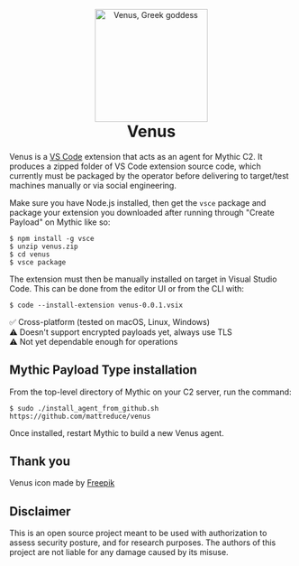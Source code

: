 <p align="center" style="margin-bottom: 0px !important;">
  <img width="200" src="agent_icons/venus.svg"
    alt="Venus, Greek goddess" align="center">
</p>
<h1 align="center" style="margin-top: 0px;">Venus<br/></h1>

Venus is a [VS Code](https://code.visualstudio.com/) extension that acts as an
agent for Mythic C2. It produces a zipped folder of VS Code extension source
code, which currently must be packaged by the operator before delivering to
target/test machines manually or via social engineering.

Make sure you have Node.js installed, then get the `vsce` package and package
your extension you downloaded after running through "Create Payload" on
Mythic like so:

```shell
$ npm install -g vsce
$ unzip venus.zip
$ cd venus
$ vsce package
```

The extension must then be manually installed on target in Visual Studio Code.
This can be done from the editor UI or from the CLI with:

```shell
$ code --install-extension venus-0.0.1.vsix
```

:white_check_mark: Cross-platform (tested on macOS, Linux, Windows)  
:warning: Doesn't support encrypted payloads yet, always use TLS  
:warning: Not yet dependable enough for operations  

## Mythic Payload Type installation

From the top-level directory of Mythic on your C2 server, run the command:

```shell
$ sudo ./install_agent_from_github.sh https://github.com/mattreduce/venus
```

Once installed, restart Mythic to build a new Venus agent.

## Thank you

Venus icon made by [Freepik](https://www.flaticon.com/authors/freepik)

## Disclaimer

This is an open source project meant to be used with authorization to assess
security posture, and for research purposes. The authors of this project are
not liable for any damage caused by its misuse.
